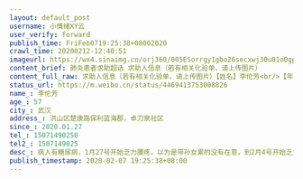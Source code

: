 ```yaml
---
layout: default_post
username: 小情绪XY云
user_verify: forward
publish_time: FriFeb0719:25:38+08002020
crawl_time: 20200212-12:40:51
imageurl: https://wx4.sinaimg.cn/orj360/005ESorrgy1gbo26secxwj30u01o0gpu.jpg,https://wx1.sinaimg.cn/orj360/005ESorrgy1gbo26sxn34j30u01o00y2.jpg,https://wx1.sinaimg.cn/orj360/005ESorrgy1gbo26tdwdcj30u01o0whf.jpg
content_brief: 肺炎患者求助超话 求助人信息（若有相关化验单，请上传图片）                                                      【姓名】李伦芳【年龄】57【所在城市】武汉【所在小区、社区】洪山区楚康路保利蓝海郡，卓刀泉社区【患病时间】2020.01.27【联系方式】15071490250【其他紧急联系人】1507 ...全文
content_full_raw: 求助人信息（若有相关化验单，请上传图片）【姓名】李伦芳<br/>【年龄】57<br/>【所在城市】武汉<br/>【所在小区、社区】洪山区楚康路保利蓝海郡，卓刀泉社区<br/>【患病时间】2020.01.27<br/>【联系方式】15071490250<br/>【其他紧急联系人】1507149025<br/>【病情描述】病人有糖尿病，1月27号开始乏力腰疼，以为是带孙女累的没有在意，到2月4号开始乏力食欲不加，2月5号开始发烧37.7，吃了退烧药到2月6号早上体温还是37.5吃过退烧药后中午体温正常到36.4，下午四点半体温到38，吃过药降到37.5但是体温一直在慢慢升高，到晚上十一点体温达到38.4，2月7号去广州陆军军区总医院照CT显示双肺炎症，发热门诊建议住院，年纪大加上有糖尿病这个慢性病，但是医院说很多人在排队需要等可能4-5天也不一定有床位，社区也无法安排做核酸，回到家之后体温又达到了38.2。希望能有人能帮帮我妈妈。我们只是普通老百姓没有任何渠道能联系上医院住进去。<adata-url="http://t.cn/z8Gy8JU"href="http://weibo.com/p/100101B2094750D56BA0F4409C"data-hide=""><spanclass='url-icon'><imgstyle='width:1rem;height:1rem'src='https://h5.sinaimg.cn/upload/2015/09/25/3/timeline_card_small_location_default.png'></span><spanclass="surl-text">武汉·保利蓝海郡</span></a>
status_url: https://m.weibo.cn/status/4469413753008826
name_: 李伦芳
age_: 57
city_: 武汉
address_: 洪山区楚康路保利蓝海郡，卓刀泉社区
since_: 2020.01.27
tel_: 15071490250
tel2_: 1507149025
desc_: 病人有糖尿病，1月27号开始乏力腰疼，以为是带孙女累的没有在意，到2月4号开始乏力食欲不加，2月5号开始发烧37.7，吃了退烧药到2月6号早上体温还是37.5吃过退烧药后中午体温正常到36.4，下午四点半体温到38，吃过药降到37.5但是体温一直在慢慢升高，到晚上十一点体温达到38.4，2月7号去广州陆军军区总医院照CT显示双肺炎症，发热门诊建议住院，年纪大加上有糖尿病这个慢性病，但是医院说很多人在排队需要等可能4-5天也不一定有床位，社区也无法安排做核酸，回到家之后体温又达到了38.2。希望能有人能帮帮我妈妈。我们只是普通老百姓没有任何渠道能联系上医院住进去。<adata-url="http//t.cn/z8Gy8JU"href="http//weibo.com/p/100101B2094750D56BA0F4409C"data-hide=""><spanclass='url-icon'><imgstyle='width1rem;height1rem'src='https//h5.sinaimg.cn/upload/2015/09/25/3/timeline_card_small_location_default.png'></span><spanclass="surl-text">武汉·保利蓝海郡</span></a>
publish_timestamp: 2020-02-07 19:25:38+08:00
---
```

